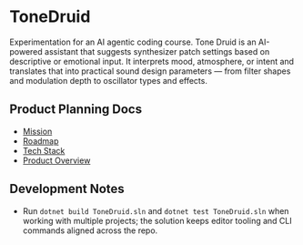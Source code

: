 # ToneDruid

Experimentation for an AI agentic coding course. Tone Druid is an AI-powered assistant that suggests synthesizer patch settings based on descriptive or emotional input. It interprets mood, atmosphere, or intent and translates that into practical sound design parameters — from filter shapes and modulation depth to oscillator types and effects.

## Product Planning Docs
- [Mission](agent-os/product/mission.md)
- [Roadmap](agent-os/product/roadmap.md)
- [Tech Stack](agent-os/product/tech-stack.md)
- [Product Overview](Product%20Overview.md)

## Development Notes
- Run `dotnet build ToneDruid.sln` and `dotnet test ToneDruid.sln` when working with multiple projects; the solution keeps editor tooling and CLI commands aligned across the repo.
